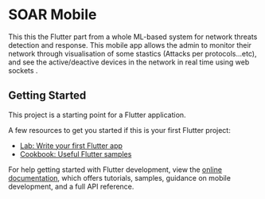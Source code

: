 # SOAR Mobile

This this the Flutter part from a whole ML-based system for network threats detection and response.
This mobile app allows the admin to monitor their network through visualisation of some stastics (Attacks per protocols...etc), and see the active/deactive devices in the network in real time using web sockets .

## Getting Started

This project is a starting point for a Flutter application.

A few resources to get you started if this is your first Flutter project:

- [Lab: Write your first Flutter app](https://docs.flutter.dev/get-started/codelab)
- [Cookbook: Useful Flutter samples](https://docs.flutter.dev/cookbook)

For help getting started with Flutter development, view the
[online documentation](https://docs.flutter.dev/), which offers tutorials,
samples, guidance on mobile development, and a full API reference.
